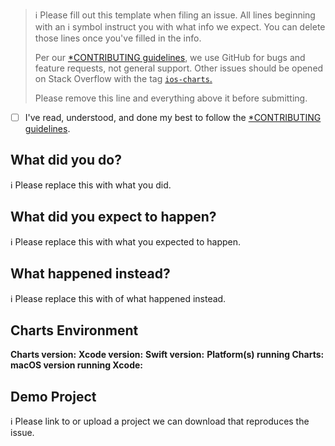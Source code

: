 > ℹ Please fill out this template when filing an issue.
> All lines beginning with an ℹ symbol instruct you with what info we expect. You can delete those lines once you've filled in the info.
>
> Per our [*CONTRIBUTING guidelines](https://github.com/jjatie/Charts/blob/master/CONTRIBUTING.md), we use GitHub for
> bugs and feature requests, not general support. Other issues should be opened on Stack Overflow with the tag [`ios-charts`.](https://stackoverflow.com/questions/tagged/ios-charts)
>
> Please remove this line and everything above it before submitting.

* [ ] I've read, understood, and done my best to follow the [*CONTRIBUTING guidelines](https://github.com/jjatie/Charts/blob/master/CONTRIBUTING.md).

## What did you do?

ℹ Please replace this with what you did.  

## What did you expect to happen?

ℹ Please replace this with what you expected to happen.  

## What happened instead?

ℹ Please replace this with of what happened instead.  

## Charts Environment

**Charts version:**
**Xcode version:**
**Swift version:**
**Platform(s) running Charts:**
**macOS version running Xcode:**

## Demo Project

ℹ Please link to or upload a project we can download that reproduces the issue.
